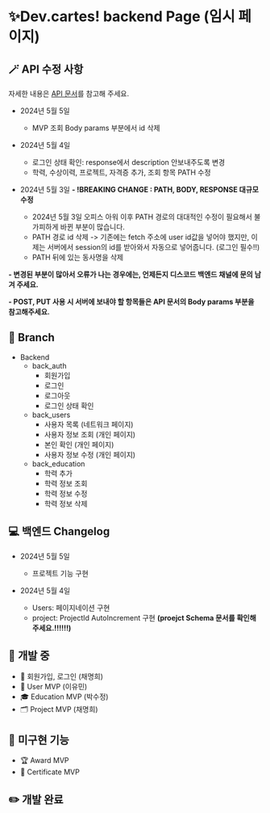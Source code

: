 # ✨Dev.cartes! backend Page (임시 페이지)

## 🪄 API 수정 사항

자세한 내용은 [API 문서](https://docs.google.com/spreadsheets/d/1xZFiT2gpMSSY5c2hOz8VhJL_gC7Prh9ZJ5Q6wfp4Itk/edit?usp=sharing)를 참고해 주세요.

- 2024년 5월 5일

  - MVP 조회 Body params 부분에서 id 삭제

- 2024년 5월 4일

  - 로그인 상태 확인: response에서 description 안보내주도록 변경
  - 학력, 수상이력, 프로젝트, 자격증 추가, 조회 항목 PATH 수정

- 2024년 5월 3일
  **- !BREAKING CHANGE : PATH, BODY, RESPONSE 대규모 수정**

  - 2024년 5월 3일 오피스 아워 이후 PATH 경로의 대대적인 수정이 필요해서 불가피하게 바뀐 부분이 많습니다.
  - PATH 경로 id 삭제 -> 기존에는 fetch 주소에 user id값을 넣어야 했지만, 이제는 서버에서 session의 id를 받아와서 자동으로 넣어줍니다. (로그인 필수!!)
  - PATH 뒤에 있는 동사명을 삭제

**- 변경된 부분이 많아서 오류가 나는 경우에는, 언제든지 디스코드 백엔드 채널에 문의 남겨 주세요.**

**- POST, PUT 사용 시 서버에 보내야 할 항목들은 API 문서의 Body params 부분을 참고해주세요.**

## 🌱 Branch

- Backend
  - back_auth
    - 회원가입
    - 로그인
    - 로그아웃
    - 로그인 상태 확인
  - back_users
    - 사용자 목록 (네트워크 페이지)
    - 사용자 정보 조회 (개인 페이지)
    - 본인 확인 (개인 페이지)
    - 사용자 정보 수정 (개인 페이지)
  - back_education
    - 학력 추가
    - 학력 정보 조회
    - 학력 정보 수정
    - 학력 정보 삭제

## 💻 백엔드 Changelog

- 2024년 5월 5일

  - 프로젝트 기능 구현

- 2024년 5월 4일
  - Users: 페이지네이션 구현
  - project: ProjectId AutoIncrement 구현 **(proejct Schema 문서를 확인해주세요.!!!!!!)**

## 🔧 개발 중

- 🔑 회원가입, 로그인 (채명희)
- 🧸 User MVP (이유민)
- 🎓 Education MVP (박수정)
- 🗂️ Project MVP (채명희)

## 🎯️ 미구현 기능

- 🏆 Award MVP
- ️🪪 Certificate MVP

## ✏️ 개발 완료
